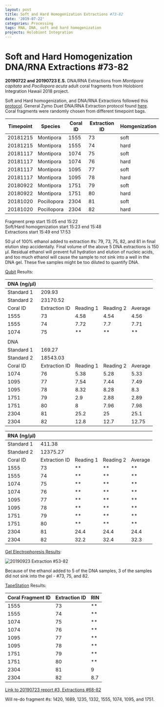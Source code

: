 ```yaml
---
layout: post
title: Soft and Hard Homogenization Extractions #73-82
date: '2019-07-22'
categories: Processing
tags: RNA, DNA, soft and hard homogenization
projects: Holobiont Integration
---
```


# Soft and Hard Homogenization DNA/RNA Extractions #73-82

**20190722 and 20190723 E.S.**
DNA/RNA Extractions from *Montipora capitata* and *Pocillopora acuta* adult coral fragments from Holobiont Integration Hawaii 2018 project.  

Soft and Hard homogenization, and DNA/RNA Extractions followed this [protocol](https://github.com/emmastrand/EmmaStrand_Notebook/blob/master/_posts/2019-06-05-Soft-and-Hard-Homogenization-Protocol.md). General Zymo Duet DNA/RNA Extraction protocol found [here](https://github.com/emmastrand/EmmaStrand_Notebook/blob/master/_posts/2019-05-31-Zymo-Duet-RNA-DNA-Extraction-Protocol.md).  
Coral fragments were randomly chosen from different timepoint bags.

| Timepoint | Species     | Coral ID | Extraction ID | Homgenization |
|-----------|-------------|----------|---------------|---------------|
| 20181215  | Montipora   | 1555     | 73            | soft          |
| 20181215  | Montipora   | 1555     | 74            | hard          |
| 20181117  | Montipora   | 1074     | 75            | soft          |
| 20181117  | Montipora   | 1074     | 76            | hard          |
| 20181117  | Montipora   | 1095     | 77            | soft          |
| 20181117  | Montipora   | 1095     | 78            | hard          |
| 20180922  | Montipora   | 1751     | 79            | soft          |
| 20180922  | Montipora   | 1751     | 80            | hard          |
| 20181020  | Pocillopora | 2304     | 81            | soft          |
| 20181020  | Pocillopora | 2304     | 82            | hard          |

Fragment prep start 15:05 end 15:22  
Soft/Hard homogenization start 15:23 end 15:48  
Extractions start 15:49 end 17:53  

50 μl of 100% ethanol added to extraction #s: 79, 73, 75, 82, and 81 in final elution step accidentally. Final volume of the above 5 DNA extractions is 150 μl. Residual ethanol will prevent full hydration and elution of nucleic acids, and too much ethanol will cause the sample to not sink into a well in the DNA gel. These five samples might be too diluted to quantify DNA.

[Qubit](https://github.com/emmastrand/EmmaStrand_Notebook/blob/master/_posts/2019-05-31-Qubit-Protocol.md) Results:

| DNA   (ng/μl)     |               |           |           |         |
|------------|---------------|-----------|-----------|---------|
| Standard 1 | 209.93        |           |           |         |
| Standard 2 | 23170.52      |           |           |         |
| Coral ID   | Extraction ID | Reading 1 | Reading 2 | Average |
| 1555       | 73            | 4.58      | 4.54      | 4.56    |
| 1555       | 74            | 7.72      | 7.7       | 7.71    |
| 1074       | 75            | **        | **        | **      |
|            |               |           |           |         |
| DNA        |               |           |           |         |
| Standard 1 | 169.27        |           |           |         |
| Standard 2 | 18543.03      |           |           |         |
| Coral ID   | Extraction ID | Reading 1 | Reading 2 | Average |
| 1074       | 76            | 5.38      | 5.28      | 5.33    |
| 1095       | 77            | 7.54      | 7.44      | 7.49    |
| 1095       | 78            | 8.32      | 8.28      | 8.3     |
| 1751       | 79            | 2.9       | 2.88      | 2.89    |
| 1751       | 80            | 8         | 7.96      | 7.98    |
| 2304       | 81            | 25.2      | 25        | 25.1    |
| 2304       | 82            | 12.8      | 12.7      | 12.75   |

| RNA    (ng/μl)    |               |           |           |         |
|------------|---------------|-----------|-----------|---------|
| Standard 1 | 411.38        |           |           |         |
| Standard 2 | 12375.27      |           |           |         |
| Coral ID   | Extraction ID | Reading 1 | Reading 2 | Average |
| 1555       | 73            | **        | **        | **      |
| 1555       | 74            | **        | **        | **      |
| 1074       | 75            | **        | **        | **      |
| 1074       | 76            | **        | **        | **      |
| 1095       | 77            | **        | **        | **      |
| 1095       | 78            | **        | **        | **      |
| 1751       | 79            | **        | **        | **      |
| 1751       | 80            | **        | **        | **      |
| 2304       | 81            | 24.4      | 24.4      | 24.4    |
| 2304       | 82            | 32.2      | 32.4      | 32.3    |


[Gel Electrophoresis Results](https://github.com/emmastrand/EmmaStrand_Notebook/blob/master/_posts/2019-07-16-Gel-Electrophoresis-Protocol.md):

![20190923 Extraction #53-82](https://github.com/emmastrand/EmmaStrand_Notebook/blob/master/images/20190723_53-82_2.JPG?raw=true)

Because of the ethanol added to 5 of the DNA samples, 3 of the samples did not sink into the gel - #73, 75, and 82.

[TapeStation](https://github.com/emmastrand/EmmaStrand_Notebook/blob/master/_posts/2019-05-31-TapeStation-Protocol.md) Results:

| Coral Fragment ID | Extraction ID | RIN |
|-------------------|---------------|-----|
| 1555              | 73            | **  |
| 1555              | 74            | **  |
| 1074              | 75            | **  |
| 1074              | 76            | **  |
| 1095              | 77            | **  |
| 1095              | 78            | **  |
| 1751              | 79            | **  |
| 1751              | 80            | **  |
| 2304              | 81            | 9   |
| 2304              | 82            | 8.7 |

[Link to 20190723 report #3, Extractions #68-82](https://github.com/emmastrand/EmmaStrand_Notebook/blob/master/TapeStation/2019-07-23%20-%2015.58.04.pdf)        

Will re-do fragment #s: 1420, 1689, 1235, 1332, 1555, 1074, 1095, and 1751.
